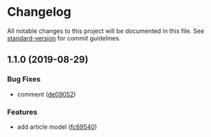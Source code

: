 # Changelog

All notable changes to this project will be documented in this file. See [standard-version](https://github.com/conventional-changelog/standard-version) for commit guidelines.

## 1.1.0 (2019-08-29)


### Bug Fixes

* comment ([de09052](https://ieit.github.com/szluohua/iblog/commit/de09052))


### Features

* add article model ([fc69540](https://ieit.github.com/szluohua/iblog/commit/fc69540))
